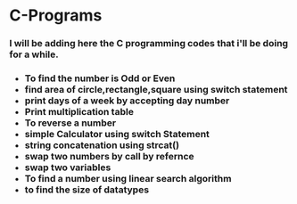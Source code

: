 # C-Programs
<h3>I will be adding here the C programming codes that i'll be  doing for a while.<h3>

<ul>
    <li>To find the number is Odd or Even</li>
    <li>find area of circle,rectangle,square using switch statement</li>
    <li>print days of a week by accepting day number</li>
    <li>Print multiplication table</li>
    <li>To reverse a number</li>
    <li>simple Calculator using switch Statement</li>
    <li>string concatenation using strcat()</li>
    <li>swap two numbers by call by refernce</li>
    <li>swap two variables</li>
    <li>To find a number using linear search algorithm</li>
    <li>to find the size of datatypes</li>
</ul>
